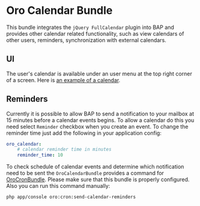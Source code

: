 Oro Calendar Bundle
=======================

This bundle integrates the `jQuery FullCalendar` plugin into BAP and provides other calendar related functionality, such as view calendars of other users, reminders, synchronization with external calendars.

UI
--
The user's calendar is available under an user menu at the top right corner of a screen. Here is [an example of a calendar](./Resources/doc/example.png).

Reminders
---------
Currently it is possible to allow BAP to send a notification to your mailbox at 15 minutes before a calendar events begins. To allow a calendar do this you need select `Reminder` checkbox when you create an event. To change the reminder time just add the following in your application config:
``` yaml
oro_calendar:
    # calendar reminder time in minutes
    reminder_time: 10
```
To check schedule of calendar events and determine which notification need to be sent the `OroCalendarBundle` provides a command for [OroCronBundle](../CronBundle/README.md). Please make sure that this bundle is properly configured. Also you can run this command manually:
``` bash
php app/console oro:cron:send-calendar-reminders
```
